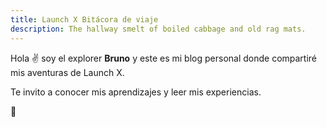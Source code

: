 ```yaml
---
title: Launch X Bitácora de viaje
description: The hallway smelt of boiled cabbage and old rag mats.
---
```


Hola ✌️  soy el explorer **Bruno** y este es mi blog personal donde compartiré mis aventuras de Launch X.

Te invito a conocer mis aprendizajes y leer mis experiencias.

🚀
